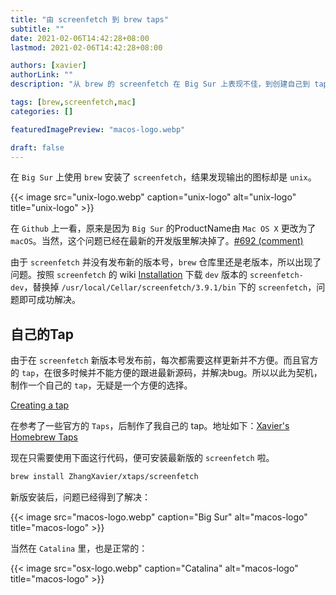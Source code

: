 ```yaml
---
title: "由 screenfetch 到 brew taps"
subtitle: ""
date: 2021-02-06T14:42:28+08:00
lastmod: 2021-02-06T14:42:28+08:00

authors: [xavier]
authorLink: ""
description: "从 brew 的 screenfetch 在 Big Sur 上表现不佳，到创建自己到 taps"

tags: [brew,screenfetch,mac]
categories: []

featuredImagePreview: "macos-logo.webp"

draft: false
---
```


<!--more-->

在 `Big Sur` 上使用 `brew` 安装了 `screenfetch`，结果发现输出的图标却是 `unix`。

{{< image src="unix-logo.webp" caption="unix-logo" alt="unix-logo" title="unix-logo" >}}


在 `Github` 上一看，原来是因为 `Big Sur` 的ProductName由 `Mac OS X` 更改为了 `macOS`。当然，这个问题已经在最新的开发版里解决掉了。[#692 (comment)](https://github.com/KittyKatt/screenFetch/issues/692#issuecomment-726631900)

由于 `screenfetch` 并没有发布新的版本号，`brew` 仓库里还是老版本，所以出现了问题。按照 `screenfetch` 的 wiki [Installation](https://github.com/KittyKatt/screenFetch/wiki/Installation) 下载 `dev` 版本的 `screenfetch-dev`，替换掉 `/usr/local/Cellar/screenfetch/3.9.1/bin` 下的 `screenfetch`，问题即可成功解决。

## 自己的Tap

由于在 `screenfetch` 新版本号发布前，每次都需要这样更新并不方便。而且官方的 `tap`，在很多时候并不能方便的跟进最新源码，并解决bug。所以以此为契机，制作一个自己的 `tap`，无疑是一个方便的选择。

[Creating a tap](https://docs.brew.sh/How-to-Create-and-Maintain-a-Tap#creating-a-tap)

在参考了一些官方的 `Taps`，后制作了我自己的 tap。地址如下：[Xavier's Homebrew Taps](https://github.com/ZhangXavier/homebrew-xtaps)

现在只需要使用下面这行代码，便可安装最新版的 `screenfetch` 啦。

``` bash
brew install ZhangXavier/xtaps/screenfetch
```

新版安装后，问题已经得到了解决：

{{< image src="macos-logo.webp" caption="Big Sur" alt="macos-logo" title="macos-logo" >}}

当然在 `Catalina` 里，也是正常的：

{{< image src="osx-logo.webp" caption="Catalina" alt="macos-logo" title="macos-logo" >}}
